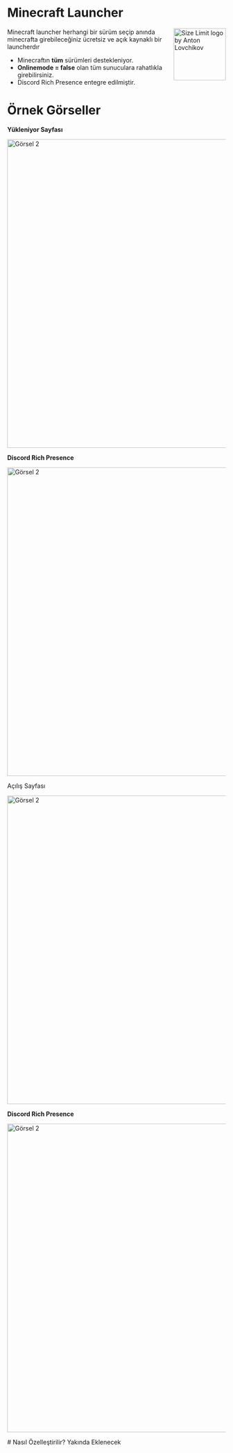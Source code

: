 # Minecraft Launcher

<img src="http://ardademir.me/cdn/ML.jpg" align="right"
     alt="Size Limit logo by Anton Lovchikov" width="120" height="120">

Minecraft launcher herhangi bir sürüm seçip anında minecrafta girebileceğiniz ücretsiz ve açık kaynaklı bir launcherdır

* Minecraftın **tüm** sürümleri destekleniyor.
* **Onlinemode = false** olan tüm sunuculara rahatlıkla girebilirsiniz.
* Discord Rich Presence entegre edilmiştir.

# Örnek Görseller
**Yükleniyor Sayfası**
<p align="left">
  <img src="https://ardademir.me/cdn/Screenshot_1.png" alt="Görsel 2" width="512" height="712">
</p>

**Discord Rich Presence**
<p align="left">
  <img src="https://ardademir.me/cdn/Screenshot_4.png" alt="Görsel 2" width="512" height="712">
</p>
Açılış Sayfası
<p align="left">
  <img src="https://ardademir.me/cdn/Screenshot_3.png" alt="Görsel 2" width="512" height="712">
</p>

**Discord Rich Presence**
<p align="left">
  <img src="https://ardademir.me/cdn/Screenshot_5.png" alt="Görsel 2" width="512" height="712">
</p>
# Nasıl Özelleştirilir?
Yakında Eklenecek
